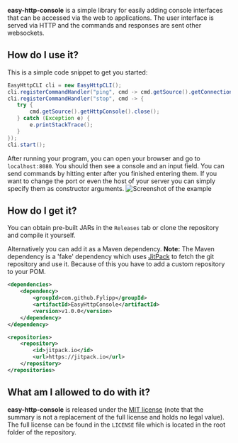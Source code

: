 **easy-http-console** is a simple library for easily adding console interfaces that can be accessed via the web to applications. The user interface is served via HTTP and the 
   commands and responses are sent other websockets.
   
## How do I use it?
This is a simple code snippet to get you started:
```java
EasyHttpCLI cli = new EasyHttpCLI();
cli.registerCommandHandler("ping", cmd -> cmd.getSource().getConnection().send("Pong."));
cli.registerCommandHandler("stop", cmd -> {
   try {
       cmd.getSource().getHttpConsole().close();
   } catch (Exception e) {
       e.printStackTrace();
   }
});
cli.start();
```
After running your program, you can open your browser and go to `localhost:8080`. You should then see a console and an input field. You can send commands by hitting enter after you finished entering them. If you want to change the port or even the host of your server you can simply specify them as constructor arguments.
![Screenshot of the example](http://imgur.com/oRUxFnB.png)

## How do I get it?
You can obtain pre-built JARs in the `Releases` tab or clone the repository and compile it yourself.
 
Alternatively you can add it as a Maven dependency. **Note:** The Maven dependency is a 'fake' dependency which uses [JitPack](https://jitpack.io/) to fetch the git repository 
and use it. Because of this you have to add a custom repository to your POM.
```xml
<dependencies>
    <dependency>
        <groupId>com.github.Fylipp</groupId>
        <artifactId>EasyHttpConsole</artifactId>
        <version>v1.0.0</version>
    </dependency>
</dependency>
```
```xml
<repositories>
    <repository>
        <id>jitpack.io</id>
        <url>https://jitpack.io</url>
    </repository>
</repositories>
```

## What am I allowed to do with it?
**easy-http-console** is released under the [MIT license](https://tldrlegal.com/license/mit-license) (note that the summary is 
not a replacement of the full license and holds no legal value). The full license can be found in the `LICENSE` file which is located in the root folder of the repository.